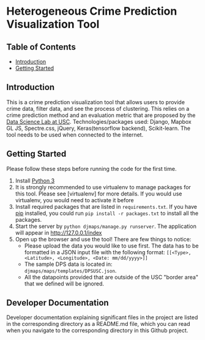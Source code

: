 # Heterogeneous Crime Prediction Visualization Tool #

## Table of Contents
- [Introduction](#introduction)
- [Getting Started](#getting-started)


## Introduction

This is a crime prediction visualization tool that allows users to provide crime data, filter data, and see the process of clustering. This relies on a crime prediction method and an evaluation metric that are proposed by the [Data Science Lab at USC](https://sites.usc.edu/dslab/). Technologies/packages used: Django, Mapbox GL JS, Spectre.css, jQuery, Keras(tensorflow backend), Scikit-learn. The tool needs to be used when connected to the internet.

## Getting Started
Please follow these steps before running the code for the first time.
1. Install [Python 3](https://www.python.org/downloads/)
2. It is strongly recommended to use virtualenv to manage packages for this tool. Please see [virtualenv] for more details. If you would use virtualenv, you would need to activate it before 
3. Install required packages that are listed in `requirements.txt`. If you have [pip](https://pypi.org/project/pip/) installed, you could run `pip install -r packages.txt` to install all the packages. 
4. Start the server by `python djmaps/manage.py runserver`. The application will appear in http://127.0.0.1/index
5. Open up the browser and use the tool! There are few things to notice:
      - Please upload the data you would like to use first. The data has to be formatted in a JSON input file with the following format: `[[<Type>, <Latitude>, <Longitude>, <Date: mm/dd/yyyy>]]`
      - The sample DPS data is located in: `djmaps/maps/templates/DPSUSC.json`.
      - All the datapoints provided that are outside of the USC "border area" that we defined will be ignored.

## Developer Documentation
Developer documentation explaining significant files in the project are listed in the corresponding directory as a README.md file, which you can read when you navigate to the corresponding directory in this Github project. 

